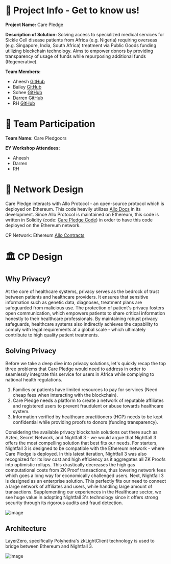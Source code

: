 # 🌱 Project Info - Get to know us!
**Project Name:** Care Pledge

**Description of Solution:** Solving access to specialized medical services for Sickle Cell disease patients from Africa (e.g. Nigeria) requiring overseas (e.g. Singapore, India, South Africa) treatment via Public Goods funding utilizing blockchain technology. Aims to empower donors by providing transparency of usage of funds while repurposing additional funds (Regenerative).

**Team Members:**
- Aheesh [GitHub](https://github.com/Aheesh)
- Bailey [GitHub](https://github.com/baileyspraggins)
- Sohee [GitHub](https://github.com/sohekim)
- Darren [GitHub](https://github.com/DChan0319)
- RH [GitHub](https://github.com/PrintRH)

# 📖 Team Participation

**Team Name:** Care Pledgoors

**EY Workshop Attendees:**
- Aheesh
- Darren
- RH

# 🎨 Network Design

Care Pledge interacts with Allo Protocol - an open-source protocol which is deployed on Ethereum. This code heavily utilizes [Allo Docs](https://github.com/allo-protocol/allo-v2) in its development. Since Allo Protocol is maintained on Ethereum, this code is written in Solidity (code: [Care Pledge Code](https://github.com/baileyspraggins/care-pledge)) in order to have this code deployed on the Ethereum network.

CP Network: Ethereum [Allo Contracts](https://docs.allo.gitcoin.co/overview/contracts)

# 🏛️ CP Design

## Why Privacy?

At the core of healthcare systems, privacy serves as the bedrock of trust between patients and healthcare providers. It ensures that sensitive information such as genetic data, diagnoses, treatment plans are safeguarded from malicious use. The protection of patient's privacy fosters open communication, which empowers patients to share critical information honestly to their healthcare professionals. By maintaining robust privacy safeguards, healthcare systems also indirectly achieves the capability to comply with legal requirements at a global scale - which ultimately contribute to high quality patient treatments.

## Solving Privacy 

Before we take a deep dive into privacy solutions, let's quickly recap the top three problems that Care Pledge would need to address in order to seamlessly integrate this service for users in Africa while complying to national health regulations.
1. Families or patients have limited resources to pay for services (Need cheap fees when interacting with the blockchain).
2. Care Pledge needs a platform to create a network of reputable affiliates and registered users to prevent fraudulent or abuse towards healthcare system.
3. Information verified by healthcare practitioners (HCP) needs to be kept confidential while providing proofs to donors (funding transparency).

Considering the available privacy blockchain solutions out there such as Aztec, Secret Network, and Nightfall 3 - we would argue that Nightfall 3 offers the most compelling solution that best fits our needs. For starters, Nightfall 3 is designed to be compatible with the Ethereum network - where Care Pledge is deployed. In this latest iteration, Nightfall 3 was also recognized for its low cost and high efficiency as it aggregates all ZK Proofs into optimistic rollups. This drastically decreases the high gas computational costs from ZK Proof transactions, thus lowering network fees which goes a long way for economically challenged users. Next, Nightfall 3 is designed as an enterprise solution. This perfectly fits our need to connect a large network of affiliates and users, while handling large amount of transactions. Supplementing our experiences in the Healthcare sector, we see huge value in adopting Nightfall 3's technology since it offers strong security through its rigorous audits and fraud detection. 

![image](https://github.com/baileyspraggins/care-pledge/assets/93211672/5d03272a-7666-4dbd-ad4a-7a6bba27d576)

## Architecture

LayerZero, specifically Polyhedra's zkLightClient technology is used to bridge between Ethereum and Nightfall 3. 

![image](https://github.com/baileyspraggins/care-pledge/assets/93211672/9159b68c-6f14-4643-ae13-33496ca48bbd)






